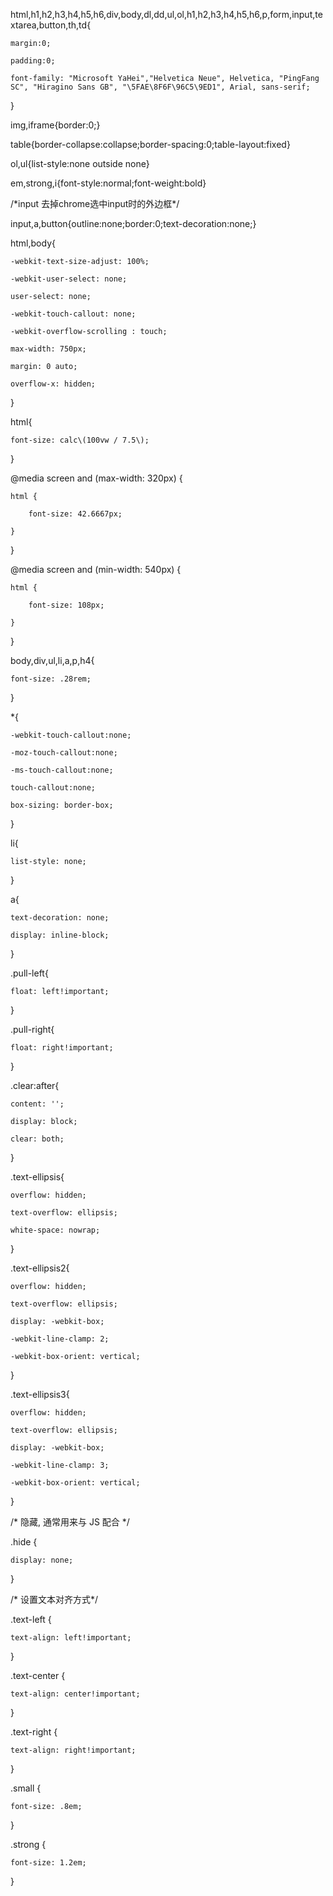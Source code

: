 html,h1,h2,h3,h4,h5,h6,div,body,dl,dd,ul,ol,h1,h2,h3,h4,h5,h6,p,form,input,textarea,button,th,td{

	margin:0;

	padding:0;

	font-family: "Microsoft YaHei","Helvetica Neue", Helvetica, "PingFang SC", "Hiragino Sans GB", "\5FAE\8F6F\96C5\9ED1", Arial, sans-serif;

}

img,iframe{border:0;}

table{border-collapse:collapse;border-spacing:0;table-layout:fixed}

ol,ul{list-style:none outside none}

em,strong,i{font-style:normal;font-weight:bold}



/\*input 去掉chrome选中input时的外边框\*/

input,a,button{outline:none;border:0;text-decoration:none;}

html,body{

	-webkit-text-size-adjust: 100%;

    -webkit-user-select: none;

    user-select: none;

    -webkit-touch-callout: none;

    -webkit-overflow-scrolling : touch;

    max-width: 750px;

    margin: 0 auto;

    overflow-x: hidden;

}

html{

	font-size: calc\(100vw / 7.5\);

}

@media screen and \(max-width: 320px\) {

    html {

        font-size: 42.6667px;

    }

}

@media screen and \(min-width: 540px\) {

    html {

        font-size: 108px;

    }

}

body,div,ul,li,a,p,h4{

    font-size: .28rem;

}

\*{

	-webkit-touch-callout:none;

    -moz-touch-callout:none;

    -ms-touch-callout:none;

    touch-callout:none;

	box-sizing: border-box;

}

li{

    list-style: none;

}

a{

    text-decoration: none;

    display: inline-block;

}

.pull-left{

	float: left!important;

}

.pull-right{

	float: right!important;

}

.clear:after{

	content: '';

	display: block;

	clear: both;

}

.text-ellipsis{

	overflow: hidden;

	text-overflow: ellipsis;

	white-space: nowrap;

}

.text-ellipsis2{

	overflow: hidden;

	text-overflow: ellipsis;

	display: -webkit-box;

	-webkit-line-clamp: 2;

	-webkit-box-orient: vertical;

}

.text-ellipsis3{

	overflow: hidden;

	text-overflow: ellipsis;

	display: -webkit-box;

	-webkit-line-clamp: 3;

	-webkit-box-orient: vertical;

}

/\* 隐藏, 通常用来与 JS 配合 \*/

.hide {

    display: none;

}

/\* 设置文本对齐方式\*/

.text-left {

    text-align: left!important;

}

.text-center {

    text-align: center!important;

}

.text-right {

    text-align: right!important;

}

.small {

    font-size: .8em;

}

.strong {

    font-size: 1.2em;

}


